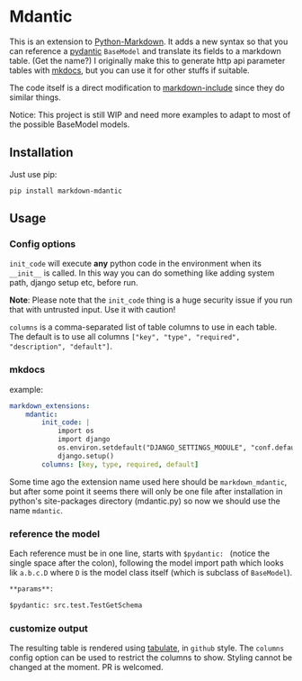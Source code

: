 # Mdantic

This is an extension to [Python-Markdown](https://python-markdown.github.io/). It adds a new syntax so that you can reference a [pydantic](https://pydantic-docs.helpmanual.io/) `BaseModel` and translate its fields to a markdown table. (Get the name?) I originally make this to generate http api parameter tables with [mkdocs](https://www.mkdocs.org/), but you can use it for other stuffs if suitable.

The code itself is a direct modification to [markdown-include](https://github.com/cmacmackin/markdown-include) since they do similar things.

Notice: This project is still WIP and need more examples to adapt to most of the possible BaseModel models.

## Installation

Just use pip:

```
pip install markdown-mdantic
```

## Usage

### Config options
`init_code` will execute **any** python code in the environment when its `__init__` is called.
In this way you can do something like adding system path, django setup etc,
before run.

**Note**: Please note that the `init_code` thing is a huge security issue if
you run that with untrusted input. Use it with caution!

`columns` is a comma-separated list of table columns to use in each table.
The default is to use all columns `["key", "type", "required", "description", "default"]`.


### mkdocs

example:

```yaml
markdown_extensions:
    mdantic:
        init_code: |
            import os
            import django
            os.environ.setdefault("DJANGO_SETTINGS_MODULE", "conf.default")
            django.setup()
        columns: [key, type, required, default]
```

Some time ago the extension name used here should be `markdown_mdantic`, but
after some point it seems there will only be one file after installation in
python's site-packages directory (mdantic.py) so now we should use the name
`mdantic`.

### reference the model

Each reference must be in one line, starts with `$pydantic: ` (notice the
single space after the colon), following the model import path which looks
lik `a.b.c.D` where `D` is the model class itself (which is subclass of `BaseModel`).

```markdown
**params**:

$pydantic: src.test.TestGetSchema

```

### customize output

The resulting table is rendered using [tabulate](https://pypi.org/project/tabulate/), in `github` style. The `columns` config option can be used to
restrict the columns to show. Styling cannot be changed at the moment. PR is welcomed.
